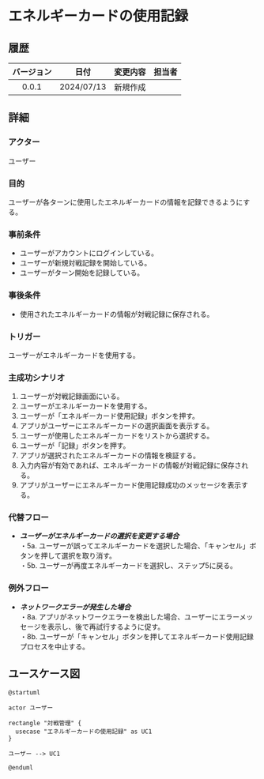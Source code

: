 # エネルギーカードの使用記録

## 履歴

| バージョン |    日付    | 変更内容 | 担当者 |
| :--------: | :--------: | :------- | :----: |
|   0.0.1    | 2024/07/13 | 新規作成 |        |

## 詳細

### アクター

ユーザー

### 目的

ユーザーが各ターンに使用したエネルギーカードの情報を記録できるようにする。

### 事前条件

- ユーザーがアカウントにログインしている。
- ユーザーが新規対戦記録を開始している。
- ユーザーがターン開始を記録している。

### 事後条件

- 使用されたエネルギーカードの情報が対戦記録に保存される。

### トリガー

ユーザーがエネルギーカードを使用する。

### 主成功シナリオ

1. ユーザーが対戦記録画面にいる。
2. ユーザーがエネルギーカードを使用する。
3. ユーザーが「エネルギーカード使用記録」ボタンを押す。
4. アプリがユーザーにエネルギーカードの選択画面を表示する。
5. ユーザーが使用したエネルギーカードをリストから選択する。
6. ユーザーが「記録」ボタンを押す。
7. アプリが選択されたエネルギーカードの情報を検証する。
8. 入力内容が有効であれば、エネルギーカードの情報が対戦記録に保存される。
9. アプリがユーザーにエネルギーカード使用記録成功のメッセージを表示する。

### 代替フロー

- ***ユーザーがエネルギーカードの選択を変更する場合***</br>
・5a. ユーザーが誤ってエネルギーカードを選択した場合、「キャンセル」ボタンを押して選択を取り消す。</br>
・5b. ユーザーが再度エネルギーカードを選択し、ステップ5に戻る。

### 例外フロー

- ***ネットワークエラーが発生した場合***</br>
・8a. アプリがネットワークエラーを検出した場合、ユーザーにエラーメッセージを表示し、後で再試行するように促す。</br>
・8b. ユーザーが「キャンセル」ボタンを押してエネルギーカード使用記録プロセスを中止する。

## ユースケース図

```plantuml
@startuml

actor ユーザー

rectangle "対戦管理" {
  usecase "エネルギーカードの使用記録" as UC1
}

ユーザー --> UC1

@enduml
```
